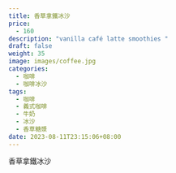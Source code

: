 ```yaml
---
title: 香草拿鐵冰沙
price:
  - 160
description: "vanilla café latte smoothies "
draft: false
weight: 35
image: images/coffee.jpg
categories:
  - 咖啡
  - 咖啡冰沙
tags:
  - 咖啡
  - 義式咖啡
  - 牛奶
  - 冰沙
  - 香草糖漿
date: 2023-08-11T23:15:06+08:00
---
```


 香草拿鐵冰沙

